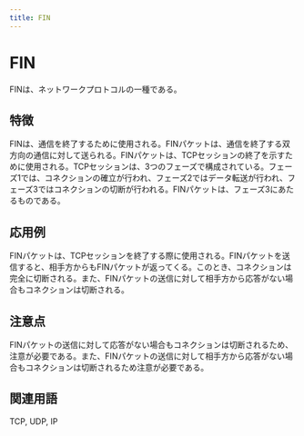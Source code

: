 ```yaml
---
title: FIN
---
```


# FIN
FINは、ネットワークプロトコルの一種である。

## 特徴
FINは、通信を終了するために使用される。FINパケットは、通信を終了する双方向の通信に対して送られる。FINパケットは、TCPセッションの終了を示すために使用される。TCPセッションは、3つのフェーズで構成されている。フェーズ1では、コネクションの確立が行われ、フェーズ2ではデータ転送が行われ、フェーズ3ではコネクションの切断が行われる。FINパケットは、フェーズ3にあたるものである。

## 応用例
FINパケットは、TCPセッションを終了する際に使用される。FINパケットを送信すると、相手方からもFINパケットが返ってくる。このとき、コネクションは完全に切断される。また、FINパケットの送信に対して相手方から応答がない場合もコネクションは切断される。

## 注意点
FINパケットの送信に対して応答がない場合もコネクションは切断されるため、注意が必要である。また、FINパケットの送信に対して相手方から応答がない場合もコネクションは切断されるため注意が必要である。

## 関連用語
TCP, UDP, IP